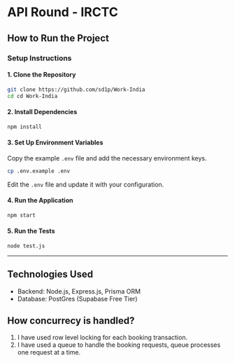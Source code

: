 
# API Round - IRCTC

## How to Run the Project

### Setup Instructions

#### 1. Clone the Repository

```bash
git clone https://github.com/sd1p/Work-India
cd cd Work-India
```

#### 2. Install Dependencies

```bash
npm install
```

#### 3. Set Up Environment Variables

Copy the example `.env` file and add the necessary environment keys.

```bash
cp .env.example .env
```

Edit the `.env` file and update it with your configuration.

#### 4. Run the Application

```bash
npm start
```

#### 5. Run the Tests

```bash
node test.js
```

---

## Technologies Used

- Backend: Node.js, Express.js, Prisma ORM
- Database: PostGres (Supabase Free Tier)

## How concurrecy is handled?

1. I have used row level locking for each booking transaction.
2. I have used a queue to handle the booking requests, queue processes one request at a time.
